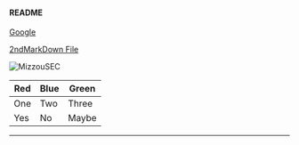 
#### README
[Google](http://www.google.com)

[2ndMarkDown File](2ndMarkDown.md)

![MizzouSEC](https://encrypted-tbn0.gstatic.com/images?q=tbn:ANd9GcRn_B0ldjOpP7mgWFhX3WbTHzKh8XnsXVowGSdvqMAb_G6T6B0PNQ)

Red | Blue | Green
--- | --- | ---
One | Two | Three
Yes | No | Maybe

---
